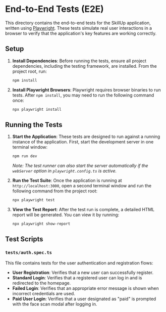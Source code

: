 # End-to-End Tests (E2E)

This directory contains the end-to-end tests for the SkillUp application, written using [Playwright](https://playwright.dev/). These tests simulate real user interactions in a browser to verify that the application's key features are working correctly.

## Setup

1.  **Install Dependencies**: Before running the tests, ensure all project dependencies, including the testing framework, are installed. From the project root, run:
    ```bash
    npm install
    ```

2.  **Install Playwright Browsers**: Playwright requires browser binaries to run tests. After `npm install`, you may need to run the following command once:
    ```bash
    npx playwright install
    ```

## Running the Tests

1.  **Start the Application**: These tests are designed to run against a running instance of the application. First, start the development server in one terminal window:
    ```bash
    npm run dev
    ```
    *Note: The test runner can also start the server automatically if the `webServer` option in `playwright.config.ts` is active.*

2.  **Run the Test Suite**: Once the application is running at `http://localhost:3000`, open a second terminal window and run the following command from the project root:
    ```bash
    npx playwright test
    ```

3.  **View the Test Report**: After the test run is complete, a detailed HTML report will be generated. You can view it by running:
    ```bash
    npx playwright show-report
    ```

## Test Scripts

### `tests/auth.spec.ts`

This file contains tests for the user authentication and registration flows:
-   **User Registration**: Verifies that a new user can successfully register.
-   **Standard Login**: Verifies that a registered user can log in and is redirected to the homepage.
-   **Failed Login**: Verifies that an appropriate error message is shown when incorrect credentials are used.
-   **Paid User Login**: Verifies that a user designated as "paid" is prompted with the face scan modal after logging in.
